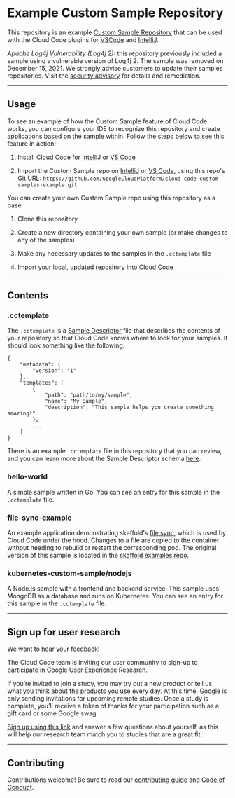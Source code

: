 # Example Custom Sample Repository

This repository is an example [Custom Sample Repository](https://cloud.google.com/code/docs/vscode/set-up-template-repo?utm_source=ext&utm_medium=partner&utm_campaign=CDR_kri_gcp_cloudcodereadmes_012521&utm_content=-) that can be used with the Cloud Code plugins for [VSCode](https://cloud.google.com/code/docs/vscode/quickstart?utm_source=ext&utm_medium=partner&utm_campaign=CDR_kri_gcp_cloudcodereadmes_012521&utm_content=-) and [IntelliJ](https://cloud.google.com/code/docs/intellij/quickstart?utm_source=ext&utm_medium=partner&utm_campaign=CDR_kri_gcp_cloudcodereadmes_012521&utm_content=-).

*Apache Log4j Vulnerability (Log4j 2):* this repository previously included a sample using a vulnerable version of Log4j 2. The sample was removed on December 15, 2021. We strongly advise customers to update their samples repositories. Visit the [security advisory](https://github.com/GoogleCloudPlatform/cloud-code-custom-samples-example/security/advisories/GHSA-h9xv-vc3v-gvw9) for details and remediation.

---
## Usage

To see an example of how the Custom Sample feature of Cloud Code works, you can configure your IDE to recognize this repository and create applications based on the sample within. Follow the steps below to see this feature in action!

1. Install Cloud Code for [IntelliJ](https://cloud.google.com/code/docs/intellij/install?utm_source=ext&utm_medium=partner&utm_campaign=CDR_kri_gcp_cloudcodereadmes_012521&utm_content=-) or [VS Code](https://cloud.google.com/code/docs/vscode/install?utm_source=ext&utm_medium=partner&utm_campaign=CDR_kri_gcp_cloudcodereadmes_012521&utm_content=-)

2. Import the Custom Sample repo on [IntelliJ](https://cloud.google.com/code/docs/intellij/create-app-from-custom-template?utm_source=ext&utm_medium=partner&utm_campaign=CDR_kri_gcp_cloudcodereadmes_012521&utm_content=-) or [VS Code](https://cloud.google.com/code/docs/vscode/create-app-from-custom-template?utm_source=ext&utm_medium=partner&utm_campaign=CDR_kri_gcp_cloudcodereadmes_012521&utm_content=-), using this repo's Git URL: `https://github.com/GoogleCloudPlatform/cloud-code-custom-samples-example.git`

You can create your own Custom Sample repo using this repository as a base.

1. Clone this repository

2. Create a new directory containing your own sample (or make changes to any of the samples)

3. Make any necessary updates to the samples in the `.cctemplate` file 

4. Import your local, updated repository into Cloud Code  


--- 
## Contents

### .cctemplate
The `.cctemplate` is a [Sample Descriptor](https://cloud.google.com/code/docs/intellij/set-up-template-repo#template_descriptor_schema) file that describes the contents of your repository so that Cloud Code knows where to look for your samples. It should look something like the following:

```
{
    "metadata": {
        "version": "1"
    },
    "templates": [
        {
            "path": "path/to/my/sample",
            "name": "My Sample",
            "description": "This sample helps you create something amazing!"
        },
        ...
    ]
}
```

There is an example `.cctemplate` file in this repository that you can review, and you can learn more about the Sample Descriptor schema [here](https://cloud.google.com/code/docs/vscode/set-up-template-repo#template_descriptor_schema).

### hello-world

A simple sample written in Go. You can see an entry for this sample in the `.cctemplate` file.

### file-sync-example

An example application demonstrating skaffold's [file sync](https://skaffold.dev/docs/pipeline-stages/filesync/), which is used by Cloud Code under the hood. Changes to a file are copied to the container without needing to rebuild or restart the corresponding pod. The original version of this sample is located in the [skaffold examples repo](https://github.com/GoogleContainerTools/skaffold/examples/hot-reload). 

### kubernetes-custom-sample/nodejs

A Node.js sample with a frontend and backend service. This sample uses MongoDB as a database and runs on Kubernetes. You can see an entry for this sample in the `.cctemplate` file.

--- 

## Sign up for user research

We want to hear your feedback!

The Cloud Code team is inviting our user community to sign-up to participate in Google User Experience Research. 

If you’re invited to join a study, you may try out a new product or tell us what you think about the products you use every day. At this time, Google is only sending invitations for upcoming remote studies. Once a study is complete, you’ll receive a token of thanks for your participation such as a gift card or some Google swag. 

[Sign up using this link](https://google.qualtrics.com/jfe/form/SV_4Me7SiMewdvVYhL?reserved=1&utm_source=In-product&Q_Language=en&utm_medium=own_prd&utm_campaign=Q1&productTag=clou&campaignDate=January2021&referral_code=UXbT481079) and answer a few questions about yourself, as this will help our research team match you to studies that are a great fit.

---
## Contributing

Contributions welcome! Be sure to read our [contributing guide](./docs/contributing.md) and [Code of Conduct](./docs/code-of-conduct.md).
